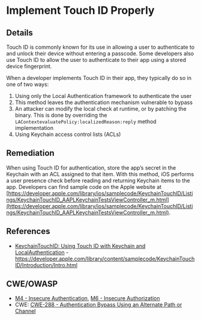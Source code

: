 # Implement Touch ID Properly

## Details

Touch ID is commonly known for its use in allowing a user to authenticate to and unlock their device without entering a passcode. Some developers also use Touch ID to allow the user to authenticate to their app using a stored device fingerprint.

When a developer implements Touch ID in their app, they typically do so in one of two ways:

1. Using only the Local Authentication framework to authenticate the user
  1. This method leaves the authentication mechanism vulnerable to bypass
  2. An attacker can modify the local check at runtime, or by patching the binary. This is done by overriding the `LAContextevaluatePolicy:localizedReason:reply` method implementation
2. Using Keychain access control lists (ACLs)

## Remediation

When using Touch ID for authentication, store the app’s secret in the Keychain with an ACL assigned to that item. With this method, iOS performs a user presence check before reading and returning Keychain items to the app. Developers can find sample code on the Apple website at [https://developer.apple.com/library/ios/samplecode/KeychainTouchID/Listings/KeychainTouchID_AAPLKeychainTestsViewController_m.html](https://developer.apple.com/library/ios/samplecode/KeychainTouchID/Listings/KeychainTouchID_AAPLKeychainTestsViewController_m.html).

## References

 * [KeychainTouchID: Using Touch ID with Keychain and LocalAuthentication](https://developer.apple.com/library/content/samplecode/KeychainTouchID/Introduction/Intro.html) - https://developer.apple.com/library/content/samplecode/KeychainTouchID/Introduction/Intro.html

## CWE/OWASP

 * [M4 - Insecure Authentication](https://www.owasp.org/index.php/Mobile_Top_10_2016-M4-Insecure_Authentication), [M6 - Insecure Authorization](https://www.owasp.org/index.php/Mobile_Top_10_2016-M6-Insecure_Authorization)
 * CWE: [CWE-288 - Authentication Bypass Using an Alternate Path or Channel](http://cwe.mitre.org/data/definitions/288.html)
